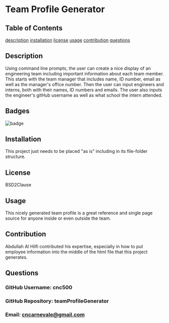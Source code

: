 # Team Profile Generator
  ## Table of Contents
  [description](#description)
  [installation](#installation)
  [license](#license)
  [usage](#usage)
  [contribution](#contribution)
  [questions](#questions) 

  ## Description 
  Using command line prompts, the user can create a nice display of an engineering team including important information about each team member.  This starts with the team manager that includes name, ID number, email as well as the manager's office number.  Then the user can input engineers and interns, both with their names, ID numbers and emails.  The user also inputs the engineer's gitHub username as well as what school the intern attended. 
  ## Badges
  ![badge](https://img.shields.io/badge/license-BSD2Clause-green)
  ## Installation
  This project just needs to be placed "as is" including in its file-folder structure.
  ## License
  BSD2Clause
  ## Usage
  This nicely generated team profile is a great reference and single page source for anyone inside or even outside the team.
  ## Contribution
  Abdullah Al Hilfi contributed his expertise, especially in how to put employee information into the middle of the html file that this project generates.
  ## Questions
  ###   GitHub Username:  cnc500
  ###   GitHub Repository:  teamProfileGenerator
  ###   Email:  cncarnevale@gmail.com
  